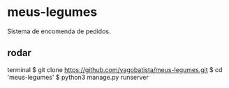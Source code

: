 # meus-legumes
Sistema de encomenda de pedidos.
## rodar
terminal
$ git clone https://github.com/yagobatista/meus-legumes.git
$ cd 'meus-legumes'
$ python3 manage.py runserver
